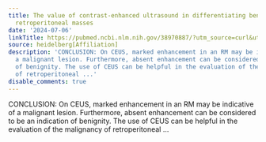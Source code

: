 ```yaml
---
title: The value of contrast-enhanced ultrasound in differentiating benign from malignant
  retroperitoneal masses
date: '2024-07-06'
linkTitle: https://pubmed.ncbi.nlm.nih.gov/38970887/?utm_source=curl&utm_medium=rss&utm_campaign=pubmed-2&utm_content=1FakS-2QOkCT8HsMOQP1bCRQ4YzyumYOmxmF0moLsQ3dFB1E9V&fc=20220326224207&ff=20240707183234&v=2.18.0.post9+e462414
source: heidelberg[Affiliation]
description: 'CONCLUSION: On CEUS, marked enhancement in an RM may be indicative of
  a malignant lesion. Furthermore, absent enhancement can be considered to be an indication
  of benignity. The use of CEUS can be helpful in the evaluation of the malignancy
  of retroperitoneal ...'
disable_comments: true
---
```

CONCLUSION: On CEUS, marked enhancement in an RM may be indicative of a malignant lesion. Furthermore, absent enhancement can be considered to be an indication of benignity. The use of CEUS can be helpful in the evaluation of the malignancy of retroperitoneal ...